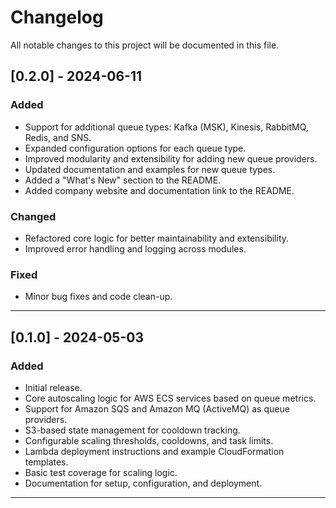 # Changelog

All notable changes to this project will be documented in this file.

## [0.2.0] - 2024-06-11
### Added
- Support for additional queue types: Kafka (MSK), Kinesis, RabbitMQ, Redis, and SNS.
- Expanded configuration options for each queue type.
- Improved modularity and extensibility for adding new queue providers.
- Updated documentation and examples for new queue types.
- Added a "What's New" section to the README.
- Added company website and documentation link to the README.

### Changed
- Refactored core logic for better maintainability and extensibility.
- Improved error handling and logging across modules.

### Fixed
- Minor bug fixes and code clean-up.

---

## [0.1.0] - 2024-05-03
### Added
- Initial release.
- Core autoscaling logic for AWS ECS services based on queue metrics.
- Support for Amazon SQS and Amazon MQ (ActiveMQ) as queue providers.
- S3-based state management for cooldown tracking.
- Configurable scaling thresholds, cooldowns, and task limits.
- Lambda deployment instructions and example CloudFormation templates.
- Basic test coverage for scaling logic.
- Documentation for setup, configuration, and deployment.

--- 